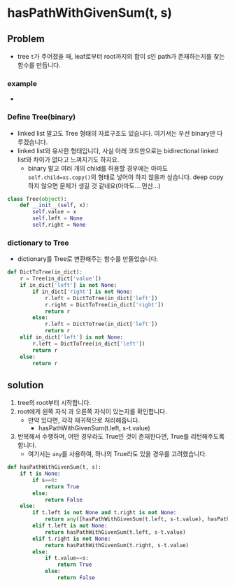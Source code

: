 # hasPathWithGivenSum(t, s)

## Problem

- tree `t`가 주어졌을 때, leaf로부터 root까지의 합이 s인 path가 존재하는지를 찾는 함수를 만듭니다. 

### example

- 

### Define Tree(binary)

- linked list 말고도 Tree 형태의 자료구조도 있습니다. 여기서는 우선 binary만 다루겠습니다. 
- linked list와 유사한 형태입니다, 사실 아래 코드만으로는 bidirectional linked list와 차이가 없다고 느껴지기도 하지요.  
	- binary 말고 여러 개의 child를 허용할 경우에는 아마도 `self.child=xs.copy()`의 형태로 넣어야 하지 않을까 싶습니다. deep copy하지 않으면 문제가 생길 것 같네요(아마도....먼산...)

```python
class Tree(object):
    def __init__(self, x):
        self.value = x
        self.left = None
        self.right = None
```

### dictionary to Tree

- dictionary를 Tree로 변환해주는 함수를 만들었습니다. 

```python
def DictToTree(in_dict):
    r = Tree(in_dict['value'])
    if in_dict['left'] is not None:
        if in_dict['right'] is not None:
            r.left = DictToTree(in_dict['left'])
            r.right = DictToTree(in_dict['right'])
            return r
        else:
            r.left = DictToTree(in_dict['left'])
            return r
    elif in_dict['left'] is not None:
        r.left = DictToTree(in_dict['left'])
        return r
    else:
        return r
```

## solution

1. tree의 root부터 시작합니다. 
2. root에게 왼쪽 자식 과 오른쪽 자식이 있는지를 확인합니다. 
	-  만약 있다면, 각각 재귀적으로 처리해줍니다. 
		- hasPathWithGivenSum(t.left, s-t.value)
3. 반복해서 수행하며, 어떤 경우라도 True인 것이 존재한다면, True를 리턴해주도록 합니다. 
	- 여기서는 `any`를 사용하여, 하나의 True라도 있을 경우를 고려했습니다. 

```python
def hasPathWithGivenSum(t, s):
    if t is None:
        if s==0:
            return True
        else:
            return False
    else:
        if t.left is not None and t.right is not None:
            return any([hasPathWithGivenSum(t.left, s-t.value), hasPathWithGivenSum(t.right, s-t.value)])
        elif t.left is not None:
            return hasPathWithGivenSum(t.left, s-t.value)
        elif t.right is not None:
            return hasPathWithGivenSum(t.right, s-t.value)
        else:
            if t.value==s:
                return True
            else:
                return False
```
